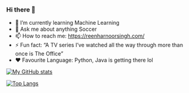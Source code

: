 ### Hi there 👋

<!--
**reenharnoorsingh/reenharnoorsingh** is a ✨ _special_ ✨ repository because its `README.md` (this file) appears on your GitHub profile.-->


<!--- 🔭 I’m currently working on a Face and Smile Detection Software-->
- 🌱 I’m currently learning Machine Learning
- 💬 Ask me about anything Soccer
- 📫 How to reach me: https://reenharnoorsingh.com/
- ⚡ Fun fact: “A TV series I’ve watched all the way through more than once is The Office”
- ❤ Favourite Language: Python, Java is getting there lol



[![My GitHub stats](https://github-readme-stats.vercel.app/api?username=reenharnoorsingh&count_private=true&show_icons=true&include_all_commits=true&theme=merko)](https://github.com/reenharnoorsingh/)

[![Top Langs](https://github-readme-stats.vercel.app/api/top-langs/?username=reenharnoorsingh&layout=compact&theme=merko)](https://github.com/reenharnoorsingh/)
